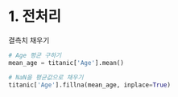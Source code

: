 
# 1. 전처리

결측치 채우기
```python
# Age 평균 구하기
mean_age = titanic['Age'].mean()

# NaN을 평균값으로 채우기
titanic['Age'].fillna(mean_age, inplace=True)
```